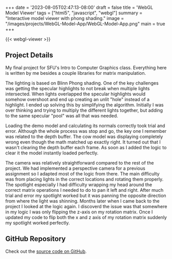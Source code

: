 +++
date = '2023-08-05T02:47:13-08:00'
draft = false
title = 'WebGL Model Viewer'
tags = ["html5", "javascript", "webgl"]
summary = "Interactive model viewer with phong shading."
image = "/images/projects/WebGL-Model-App/WebGL-Model-App.png"
main = true
+++

{{< webgl-viewer >}}

## Project Details

My final project for SFU's Intro to Computer Graphics class. Everything here is written by me besides a couple libraries for matrix manipulation.

The lighting is based on Blinn Phong shading. One of the key challenges was getting the specular highlights to not break when multiple lights intersected. When lights overlapped the specular highlights would somehow overshoot and end up creating an unlit "hole" instead of a highlight. I ended up solving this by simplifying the algorithm. Initially I was over thinking and trying to multiply the different lights together, but adding to the same specular "pool" was all that was needed.

Loading the demo model and calculating its normals correctly took trial and error. Although the whole process was stop and go, the key one I remember was related to the depth buffer. The cow model was displaying completely wrong even though the math matched up exactly right. It turned out that I wasn't clearing the depth buffer each frame. As soon as I added the logic to clear it the model instantly loaded perfectly.

The camera was relatively straightforward compared to the rest of the project. We had implemented a perspective camera for a previous assignment so I adapted most of the logic from there. The main difficulty was from placing lights in the correct locations and rotating them properly. The spotlight especially I had difficulty wrapping my head around the correct matrix operations I needed to do to pan it left and right. After much trial and error my spotlight worked but it was panning the opposite direction from where the light was shinning. Months later when I came back to the project I looked at the logic again. I discoverd the issue was that somewhere in my logic I was only flipping the z-axis on my rotation matrix. Once I updated my code to flip both the x and z axis of my rotation matrix suddenly my spotlight worked perfectly.

## GitHub Repository

Check out the [source code on GitHub](https://github.com/Lingo56/WebGL-Viewer).
